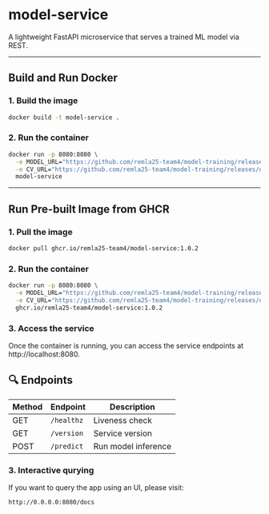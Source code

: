 # model-service

A lightweight FastAPI microservice that serves a trained ML model via REST.

---

## Build and Run Docker

### 1. Build the image

```bash
docker build -t model-service .
```

### 2. Run the container

```bash
docker run -p 8080:8080 \
  -e MODEL_URL="https://github.com/remla25-team4/model-training/releases/download/v1.0.5/naive_bayes.joblib" \
  -e CV_URL="https://github.com/remla25-team4/model-training/releases/download/v1.0.5/count_vectorizer.joblib" \
  model-service
```
---

## Run Pre-built Image from GHCR

### 1. Pull the image

```bash
docker pull ghcr.io/remla25-team4/model-service:1.0.2
```

### 2. Run the container

```bash
docker run -p 8080:8080 \
  -e MODEL_URL="https://github.com/remla25-team4/model-training/releases/download/v1.0.5/naive_bayes.joblib" \
  -e CV_URL="https://github.com/remla25-team4/model-training/releases/download/v1.0.5/count_vectorizer.joblib" \
  ghcr.io/remla25-team4/model-service:1.0.2
```

### 3. Access the service

Once the container is running, you can access the service endpoints at http://localhost:8080.

## 🔍 Endpoints

| Method | Endpoint     | Description        |
|--------|--------------|--------------------|
| GET    | `/healthz`   | Liveness check     |
| GET    | `/version`   | Service version    |
| POST   | `/predict`   | Run model inference|

### 3. Interactive qurying

If you want to query the app using an UI, please visit:

```bash
http://0.0.0.0:8080/docs
```